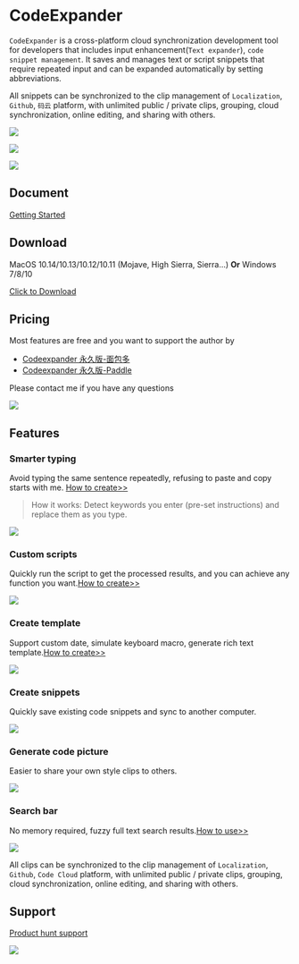# CodeExpander

`CodeExpander` is a cross-platform cloud synchronization development tool for developers that includes input enhancement(`Text expander`), `code snippet management`. It saves and manages text or script snippets that require repeated input and can be expanded automatically by setting abbreviations.

All snippets can be synchronized to the clip management of `Localization`,` Github`, `码云` platform, with unlimited public / private clips, grouping, cloud synchronization, online editing, and sharing with others.

![](./uploaded/map-main-01.png)

![](./uploaded/map-main-03.png)

![](./uploaded/map-main-02.png)

## **Document**

[Getting Started](https://codeexpander.com/en/views/introduce/basic-usage.html)

## **Download**

MacOS 10.14/10.13/10.12/10.11 \(Mojave, High Sierra, Sierra...\) **Or** Windows 7/8/10

[Click to Download](https://github.com/oncework/codeexpander/releases)

## **Pricing**

Most features are free and you want to support the author by

- [Codeexpander 永久版-面包多](https://mianbaoduo.com/o/bread/ZZ6bl5w=)
- [Codeexpander 永久版-Paddle](https://pay.paddle.com/checkout/540339)

Please contact me if you have any questions

![](./uploaded/weixin-profile.jpg)

## Features

### Smarter typing

Avoid typing the same sentence repeatedly, refusing to paste and copy starts with me. [How to create>>](https://codeexpander.com/en/views/advance/text-and-script.html)

> How it works: Detect keywords you enter (pre-set instructions) and replace them as you type.

![](./uploaded/custom-snippet.gif)

### Custom scripts

Quickly run the script to get the processed results, and you can achieve any function you want.[How to create>>](https://codeexpander.com/en/views/advance/text-and-script.html)

![](./uploaded/gene-md.gif)

### Create template

Support custom date, simulate keyboard macro, generate rich text template.[How to create>>](https://codeexpander.com/en/views/advance/fill-in.html)

![](./uploaded/fill-in.gif)

### Create snippets

Quickly save existing code snippets and sync to another computer.

![](./uploaded/gene-snippet.gif)

### Generate code picture

Easier to share your own style clips to others.

![](./uploaded/gene-pic.gif)

### Search bar

No memory required, fuzzy full text search results.[How to use>>](https://codeexpander.com/en/views/introduce/quick-browse.html)

![](./uploaded/search-bar.gif)

All clips can be synchronized to the clip management of `Localization`,` Github`, `Code Cloud` platform, with unlimited public / private clips, grouping, cloud synchronization, online editing, and sharing with others.
## **Support**

[Product hunt support](https://www.producthunt.com/posts/oncework?utm_source=badge-featured&utm_medium=badge&utm_souce=badge-oncework)

![](https://api.producthunt.com/widgets/embed-image/v1/featured.svg?post_id=135763&theme=light)
